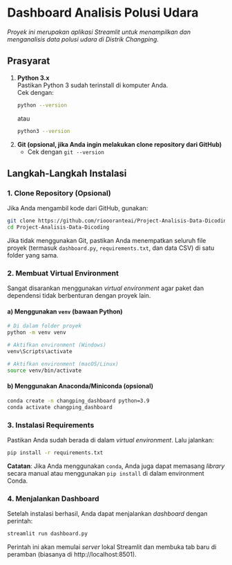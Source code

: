 # Dashboard Analisis Polusi Udara

*Proyek ini merupakan aplikasi Streamlit untuk menampilkan dan menganalisis data polusi udara di Distrik Changping.*

## Prasyarat

1. **Python 3.x**  
   Pastikan Python 3 sudah terinstall di komputer Anda.  
   Cek dengan:
   ```bash
   python --version
   ```
   atau
   ```bash
   python3 --version
   ```
2. **Git (opsional, jika Anda ingin melakukan clone repository dari GitHub)**  
   - Cek dengan `git --version`

## Langkah-Langkah Instalasi

### 1. Clone Repository (Opsional)

Jika Anda mengambil kode dari GitHub, gunakan:
```bash
git clone https://github.com/rioooranteai/Project-Analisis-Data-Dicoding.git
cd Project-Analisis-Data-Dicoding
```
Jika tidak menggunakan Git, pastikan Anda menempatkan seluruh file proyek (termasuk `dashboard.py`, `requirements.txt`, dan data CSV) di satu folder yang sama.

### 2. Membuat Virtual Environment

Sangat disarankan menggunakan *virtual environment* agar paket dan dependensi tidak berbenturan dengan proyek lain.

#### a) Menggunakan `venv` (bawaan Python)

```bash
# Di dalam folder proyek
python -m venv venv

# Aktifkan environment (Windows)
venv\Scripts\activate

# Aktifkan environment (macOS/Linux)
source venv/bin/activate
```

#### b) Menggunakan Anaconda/Miniconda (opsional)

```bash
conda create -n changping_dashboard python=3.9
conda activate changping_dashboard
```

### 3. Instalasi Requirements

Pastikan Anda sudah berada di dalam *virtual environment*. Lalu jalankan:

```bash
pip install -r requirements.txt
```

**Catatan**: Jika Anda menggunakan `conda`, Anda juga dapat memasang *library* secara manual atau menggunakan `pip install` di dalam environment Conda.

### 4. Menjalankan Dashboard

Setelah instalasi berhasil, Anda dapat menjalankan *dashboard* dengan perintah:

```bash
streamlit run dashboard.py
```

Perintah ini akan memulai *server* lokal Streamlit dan membuka tab baru di peramban (biasanya di http://localhost:8501).

